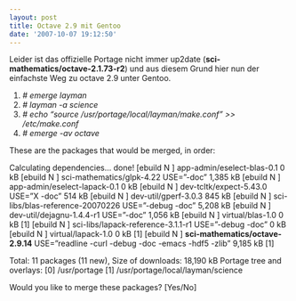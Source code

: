 ```yaml
---
layout: post
title: Octave 2.9 mit Gentoo
date: '2007-10-07 19:12:50'
---
```



Leider ist das offizielle Portage nicht immer up2date (**sci-mathematics/octave-2.1.73-r2**) und aus diesem Grund hier nun der einfachste Weg zu octave 2.9 unter Gentoo.

1. *# emerge layman*
2. *# layman -a science*
3. *# echo “source /usr/portage/local/layman/make.conf” >> /etc/make.conf*
4. *# emerge -av octave*

These are the packages that would be merged, in order:

Calculating dependencies… done!
 [ebuild N ] app-admin/eselect-blas-0.1 0 kB
 [ebuild N ] sci-mathematics/glpk-4.22 USE=”-doc” 1,385 kB
 [ebuild N ] app-admin/eselect-lapack-0.1 0 kB
 [ebuild N ] dev-tcltk/expect-5.43.0 USE=”X -doc” 514 kB
 [ebuild N ] dev-util/gperf-3.0.3 845 kB
 [ebuild N ] sci-libs/blas-reference-20070226 USE=”-debug -doc” 5,208 kB
 [ebuild N ] dev-util/dejagnu-1.4.4-r1 USE=”-doc” 1,056 kB
 [ebuild N ] virtual/blas-1.0 0 kB [1]
 [ebuild N ] sci-libs/lapack-reference-3.1.1-r1 USE=”-debug -doc” 0 kB
 [ebuild N ] virtual/lapack-1.0 0 kB [1]
 [ebuild N ] **sci-mathematics/octave-2.9.14** USE=”readline -curl -debug -doc -emacs -hdf5 -zlib” 9,185 kB [1]

Total: 11 packages (11 new), Size of downloads: 18,190 kB
 Portage tree and overlays:
 [0] /usr/portage
 [1] /usr/portage/local/layman/science

Would you like to merge these packages? [Yes/No]
